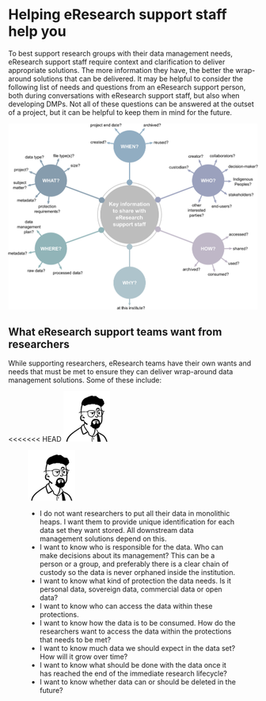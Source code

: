 # Helping eResearch support staff help you

To best support research groups with their data management needs, eResearch support staff require context and clarification to deliver appropriate solutions. The more information they have, the better the wrap-around solutions that can be delivered. It may be helpful to consider the following list of needs and questions from an eResearch support person, both during conversations with eResearch support staff, but also when developing DMPs. Not all of these questions can be answered at the outset of a project, but it can be helpful to keep them in mind for the future.

![The who, what, when, where, why, and how of data management](../figures/5Ws-eResearch-support-draft-v1.png)

## What eResearch support teams want from researchers

While supporting researchers, eResearch teams have their own wants and needs that must be met to ensure they can deliver wrap-around data management solutions. Some of these include:

<<<<<<< HEAD
<img src="../figures/Darryl-headshot.png" alt="" id="darryl"/>

<figure class="l left"><img src="../figures/Darryl-headshot.png" alt="Headshot of eResearch manager Darryl">

* I do not want researchers to put all their data in monolithic heaps. I want them to provide unique identification for each data set they want stored. All downstream data management solutions depend on this.
* I want to know who is responsible for the data. Who can make decisions about its management?  This can be a person or a group, and preferably there is a clear chain of custody so the data is never orphaned inside the institution.
* I want to know what kind of protection the data needs. Is it personal data, sovereign data, commercial data or open data?
* I want to know who can access the data within these protections.
* I want to know how the data is to be consumed. How do the researchers want to access the data within the protections that needs to be met?
* I want to know much data we should expect in the data set? How will it grow over time?
* I want to know what should be done with the data once it has reached the end of the immediate research lifecycle? 
* I want to know whether data can or should be deleted in the future?
